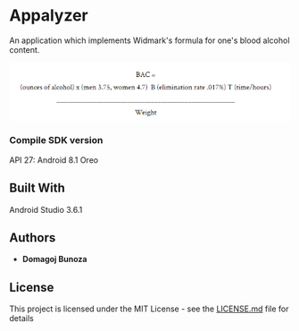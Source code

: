 # Appalyzer

An application which implements Widmark's formula for one's blood alcohol content.

![](bac.png)

### Compile SDK version

API 27: Android 8.1 Oreo

## Built With

Android Studio 3.6.1

## Authors

* **Domagoj Bunoza**

## License

This project is licensed under the MIT License - see the [LICENSE.md](LICENSE.md) file for details
